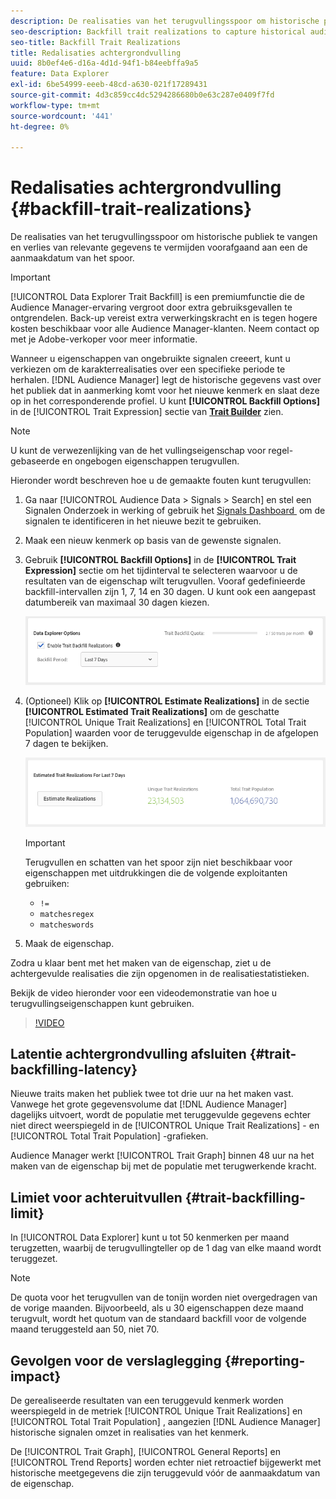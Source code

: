 ```yaml
---
description: De realisaties van het terugvullingsspoor om historische publiek te vangen en verlies van relevante gegevens te vermijden voorafgaand aan een de aanmaakdatum van het spoor.
seo-description: Backfill trait realizations to capture historical audiences and avoid loss of relevant data prior to a trait creation date.
seo-title: Backfill Trait Realizations
title: Redalisaties achtergrondvulling
uuid: 8b0ef4e6-d16a-4d1d-94f1-b84eebffa9a5
feature: Data Explorer
exl-id: 6be54999-eeeb-48cd-a630-021f17289431
source-git-commit: 4d3c859cc4dc5294286680b0e63c287e0409f7fd
workflow-type: tm+mt
source-wordcount: '441'
ht-degree: 0%

---
```


# Redalisaties achtergrondvulling {#backfill-trait-realizations}

De realisaties van het terugvullingsspoor om historische publiek te vangen en verlies van relevante gegevens te vermijden voorafgaand aan een de aanmaakdatum van het spoor.

>[!IMPORTANT]
>
>[!UICONTROL Data Explorer Trait Backfill] is een premiumfunctie die de Audience Manager-ervaring vergroot door extra gebruiksgevallen te ontgrendelen. Back-up vereist extra verwerkingskracht en is tegen hogere kosten beschikbaar voor alle Audience Manager-klanten. Neem contact op met je Adobe-verkoper voor meer informatie.

Wanneer u eigenschappen van ongebruikte signalen creeert, kunt u verkiezen om de karakterrealisaties over een specifieke periode te herhalen. [!DNL Audience Manager] legt de historische gegevens vast over het publiek dat in aanmerking komt voor het nieuwe kenmerk en slaat deze op in het corresponderende profiel. U kunt **[!UICONTROL Backfill Options]** in de [!UICONTROL Trait Expression] sectie van **[Trait Builder](../../features/traits/about-trait-builder.md)** zien.

>[!NOTE]
>
>U kunt de verwezenlijking van de het vullingseigenschap voor regel-gebaseerde en ongebogen eigenschappen terugvullen.

Hieronder wordt beschreven hoe u de gemaakte fouten kunt terugvullen:

1. Ga naar [!UICONTROL Audience Data > Signals > Search] en stel een Signalen Onderzoek in werking of gebruik het [&#x200B; Signals Dashboard &#x200B;](../../features/data-explorer/data-explorer-signals-dashboard.md) om de signalen te identificeren in het nieuwe bezit te gebruiken.
1. Maak een nieuw kenmerk op basis van de gewenste signalen.
1. Gebruik **[!UICONTROL Backfill Options]** in de **[!UICONTROL Trait Expression]** sectie om het tijdinterval te selecteren waarvoor u de resultaten van de eigenschap wilt terugvullen. Vooraf gedefinieerde backfill-intervallen zijn 1, 7, 14 en 30 dagen. U kunt ook een aangepast datumbereik van maximaal 30 dagen kiezen.

   ![&#x200B; spoor-terugvulling &#x200B;](assets/signals-trait-backfill.png)

1. (Optioneel) Klik op **[!UICONTROL Estimate Realizations]** in de sectie **[!UICONTROL Estimated Trait Realizations]** om de geschatte [!UICONTROL Unique Trait Realizations] en [!UICONTROL Total Trait Population] waarden voor de teruggevulde eigenschap in de afgelopen 7 dagen te bekijken.

   ![&#x200B; raming-eigenschap-realisaties &#x200B;](assets/estimate-trait-realizations.png)

   >[!IMPORTANT]
   >
   >Terugvullen en schatten van het spoor zijn niet beschikbaar voor eigenschappen met uitdrukkingen die de volgende exploitanten gebruiken:
   >    * `!=`
   >    * `matchesregex`
   >    * `matcheswords`
1. Maak de eigenschap.

Zodra u klaar bent met het maken van de eigenschap, ziet u de achtergevulde realisaties die zijn opgenomen in de realisatiestatistieken.

Bekijk de video hieronder voor een videodemonstratie van hoe u terugvullingseigenschappen kunt gebruiken.

>[!VIDEO](https://video.tv.adobe.com/v/25169/)

## Latentie achtergrondvulling afsluiten {#trait-backfilling-latency}

Nieuwe traits maken het publiek twee tot drie uur na het maken vast. Vanwege het grote gegevensvolume dat [!DNL Audience Manager] dagelijks uitvoert, wordt de populatie met teruggevulde gegevens echter niet direct weerspiegeld in de [!UICONTROL Unique Trait Realizations] - en [!UICONTROL Total Trait Population] -grafieken.

Audience Manager werkt [!UICONTROL Trait Graph] binnen 48 uur na het maken van de eigenschap bij met de populatie met terugwerkende kracht.

## Limiet voor achteruitvullen {#trait-backfilling-limit}

In [!UICONTROL Data Explorer] kunt u tot 50 kenmerken per maand terugzetten, waarbij de terugvullingteller op de 1 dag van elke maand wordt teruggezet.

>[!NOTE]
>
>De quota voor het terugvullen van de tonijn worden niet overgedragen van de vorige maanden. Bijvoorbeeld, als u 30 eigenschappen deze maand terugvult, wordt het quotum van de standaard backfill voor de volgende maand teruggesteld aan 50, niet 70.

## Gevolgen voor de verslaglegging {#reporting-impact}

De gerealiseerde resultaten van een teruggevuld kenmerk worden weerspiegeld in de metriek [!UICONTROL Unique Trait Realizations] en [!UICONTROL Total Trait Population] , aangezien [!DNL Audience Manager] historische signalen omzet in realisaties van het kenmerk.

De [!UICONTROL Trait Graph], [!UICONTROL General Reports] en [!UICONTROL Trend Reports] worden echter niet retroactief bijgewerkt met historische meetgegevens die zijn teruggevuld vóór de aanmaakdatum van de eigenschap.
